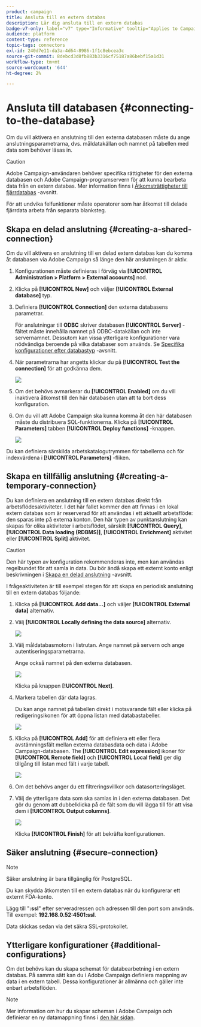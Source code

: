 ```yaml
---
product: campaign
title: Ansluta till en extern databas
description: Lär dig ansluta till en extern databas
badge-v7-only: label="v7" type="Informative" tooltip="Applies to Campaign Classic v7 only"
audience: platform
content-type: reference
topic-tags: connectors
exl-id: 240d7e11-da3a-4d64-8986-1f1c8ebcea3c
source-git-commit: 8debcd3d8fb883b3316cf75187a86bebf15a1d31
workflow-type: tm+mt
source-wordcount: '644'
ht-degree: 2%

---
```


# Ansluta till databasen {#connecting-to-the-database}



Om du vill aktivera en anslutning till den externa databasen måste du ange anslutningsparametrarna, dvs. måldatakällan och namnet på tabellen med data som behöver läsas in.

>[!CAUTION]
>
>Adobe Campaign-användaren behöver specifika rättigheter för den externa databasen och Adobe Campaign-programservern för att kunna bearbeta data från en extern databas. Mer information finns i [Åtkomsträttigheter till fjärrdatabas](../../installation/using/remote-database-access-rights.md) -avsnitt.
>
>För att undvika felfunktioner måste operatorer som har åtkomst till delade fjärrdata arbeta från separata blanksteg.

## Skapa en delad anslutning {#creating-a-shared-connection}

Om du vill aktivera en anslutning till en delad extern databas kan du komma åt databasen via Adobe Campaign så länge den här anslutningen är aktiv.

1. Konfigurationen måste definieras i förväg via **[!UICONTROL Administration > Platform > External accounts]** nod.
1. Klicka på **[!UICONTROL New]** och väljer **[!UICONTROL External database]** typ.
1. Definiera **[!UICONTROL Connection]** den externa databasens parametrar.

   För anslutningar till **ODBC** skriver databasen **[!UICONTROL Server]** -fältet måste innehålla namnet på ODBC-datakällan och inte servernamnet. Dessutom kan vissa ytterligare konfigurationer vara nödvändiga beroende på vilka databaser som används. Se [Specifika konfigurationer efter databastyp](../../installation/using/configure-fda.md) -avsnitt.

1. När parametrarna har angetts klickar du på **[!UICONTROL Test the connection]** för att godkänna dem.

   ![](assets/wf-external-account-create.png)

1. Om det behövs avmarkerar du **[!UICONTROL Enabled]** om du vill inaktivera åtkomst till den här databasen utan att ta bort dess konfiguration.
1. Om du vill att Adobe Campaign ska kunna komma åt den här databasen måste du distribuera SQL-funktionerna. Klicka på **[!UICONTROL Parameters]** tabben **[!UICONTROL Deploy functions]** -knappen.

   ![](assets/wf-external-account-functions.png)

Du kan definiera särskilda arbetskatalogutrymmen för tabellerna och för indexvärdena i **[!UICONTROL Parameters]** -fliken.

## Skapa en tillfällig anslutning {#creating-a-temporary-connection}

Du kan definiera en anslutning till en extern databas direkt från arbetsflödesaktiviteter. I det här fallet kommer den att finnas i en lokal extern databas som är reserverad för att användas i ett aktuellt arbetsflöde: den sparas inte på externa konton. Den här typen av punktanslutning kan skapas för olika aktiviteter i arbetsflödet, särskilt **[!UICONTROL Query]**, **[!UICONTROL Data loading (RDBMS)]**, **[!UICONTROL Enrichment]** aktivitet eller **[!UICONTROL Split]** aktivitet.

>[!CAUTION]
>
>Den här typen av konfiguration rekommenderas inte, men kan användas regelbundet för att samla in data. Du bör ändå skapa ett externt konto enligt beskrivningen i [Skapa en delad anslutning](#creating-a-shared-connection) -avsnitt.

I frågeaktiviteten är till exempel stegen för att skapa en periodisk anslutning till en extern databas följande:

1. Klicka på **[!UICONTROL Add data...]** och väljer **[!UICONTROL External data]** alternativ.
1. Välj **[!UICONTROL Locally defining the data source]** alternativ.

   ![](assets/wf_add_data_local_external_data.png)

1. Välj måldatabasmotorn i listrutan. Ange namnet på servern och ange autentiseringsparametrarna.

   Ange också namnet på den externa databasen.

   ![](assets/wf_add_data_local_external_data_param.png)

   Klicka på knappen **[!UICONTROL Next]**.

1. Markera tabellen där data lagras.

   Du kan ange namnet på tabellen direkt i motsvarande fält eller klicka på redigeringsikonen för att öppna listan med databastabeller.

   ![](assets/wf_add_data_local_external_data_select_table.png)

1. Klicka på **[!UICONTROL Add]** för att definiera ett eller flera avstämningsfält mellan externa databasdata och data i Adobe Campaign-databasen. The **[!UICONTROL Edit expression]** ikoner för **[!UICONTROL Remote field]** och **[!UICONTROL Local field]** ger dig tillgång till listan med fält i varje tabell.

   ![](assets/wf_add_data_local_external_data_join.png)

1. Om det behövs anger du ett filtreringsvillkor och datasorteringsläget.
1. Välj de ytterligare data som ska samlas in i den externa databasen. Det gör du genom att dubbelklicka på de fält som du vill lägga till för att visa dem i **[!UICONTROL Output columns]**.

   ![](assets/wf_add_data_local_external_data_select.png)

   Klicka **[!UICONTROL Finish]** för att bekräfta konfigurationen.

## Säker anslutning {#secure-connection}

>[!NOTE]
>
>Säker anslutning är bara tillgänglig för PostgreSQL.

Du kan skydda åtkomsten till en extern databas när du konfigurerar ett externt FDA-konto.

Lägg till &quot;**:ssl**&quot; efter serveradressen och adressen till den port som används. Till exempel: **192.168.0.52:4501:ssl**.

Data skickas sedan via det säkra SSL-protokollet.

## Ytterligare konfigurationer {#additional-configurations}

Om det behövs kan du skapa schemat för databearbetning i en extern databas. På samma sätt kan du i Adobe Campaign definiera mappning av data i en extern tabell. Dessa konfigurationer är allmänna och gäller inte enbart arbetsflöden.

>[!NOTE]
>
>Mer information om hur du skapar scheman i Adobe Campaign och definierar en ny datamappning finns i [den här sidan](../../configuration/using/about-schema-edition.md).
